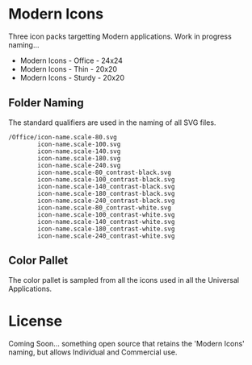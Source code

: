 # Modern Icons

Three icon packs targetting Modern applications. Work in progress naming...

- Modern Icons - Office - 24x24
- Modern Icons - Thin - 20x20
- Modern Icons - Sturdy - 20x20

## Folder Naming

The standard qualifiers are used in the naming of all SVG files.

```text
/Office/icon-name.scale-80.svg
        icon-name.scale-100.svg
        icon-name.scale-140.svg
        icon-name.scale-180.svg
        icon-name.scale-240.svg
        icon-name.scale-80_contrast-black.svg
        icon-name.scale-100_contrast-black.svg
        icon-name.scale-140_contrast-black.svg
        icon-name.scale-180_contrast-black.svg
        icon-name.scale-240_contrast-black.svg
        icon-name.scale-80_contrast-white.svg
        icon-name.scale-100_contrast-white.svg
        icon-name.scale-140_contrast-white.svg
        icon-name.scale-180_contrast-white.svg
        icon-name.scale-240_contrast-white.svg
```

## Color Pallet

The color pallet is sampled from all the icons used in all the Universal Applications.

# License

Coming Soon... something open source that retains the 'Modern Icons' naming, but allows Individual and Commercial use.
